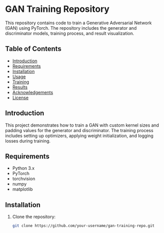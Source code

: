 # GAN Training Repository

This repository contains code to train a Generative Adversarial Network (GAN) using PyTorch. The repository includes the generator and discriminator models, training process, and result visualization.

## Table of Contents
- [Introduction](#introduction)
- [Requirements](#requirements)
- [Installation](#installation)
- [Usage](#usage)
- [Training](#training)
- [Results](#results)
- [Acknowledgements](#acknowledgements)
- [License](#license)

## Introduction
This project demonstrates how to train a GAN with custom kernel sizes and padding values for the generator and discriminator. The training process includes setting up optimizers, applying weight initialization, and logging losses during training.

## Requirements
- Python 3.x
- PyTorch
- torchvision
- numpy
- matplotlib

## Installation
1. Clone the repository:
   ```bash
   git clone https://github.com/your-username/gan-training-repo.git
